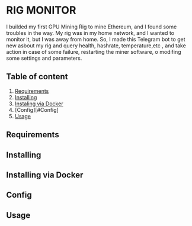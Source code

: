 # RIG MONITOR

I builded my first GPU Mining Rig to mine Ethereum, and I found some troubles in the way. My rig was in my home network, and I wanted to monitor it, but I was away from home. So, I made this Telegram bot to get new asbout my rig and query health, hashrate, temperature,etc , and take action in case of some failure, restarting the miner software, o modifing some settings and parameters.

## Table of content
1. [Requirements](#Requirements)
2. [Installing](#Instaling)
3. [Instaling via Docker](#Intaling2)
4. [Config][#Config]
5. [Usage](#Usage)

## Requirements

## Installing

## Installing via Docker

## Config

## Usage

